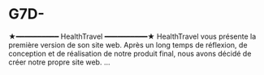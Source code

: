 # G7D-
★━━━━━━━━━━ HealthTravel ━━━━━━━━━━★
HealthTravel vous présente la première version de son site web.
Après un long temps de réflexion, de conception et de réalisation de notre produit final, nous avons décidé de créer notre propre site web.
...